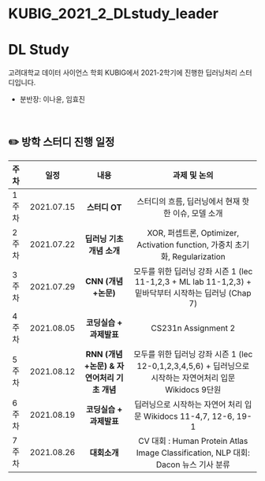 # KUBIG_2021_2_DLstudy_leader

# DL Study
고려대학교 데이터 사이언스 학회 KUBIG에서 2021-2학기에 진행한 딥러닝처리 스터디입니다.  
* 분반장: 이나윤, 임효진

<br>

## ✏️ 방학 스터디 진행 일정

|   주차   |   일정   |   내용   |   과제 및 논의   | 
|:----------------------------|:----------------------------:|:--------------------:|:-------------------:|
|  1주차  | 2021.07.15 | **스터디 OT** | 스터디의 흐름, 딥러닝에서 현재 핫한 이슈, 모델 소개 | 
|  2주차  | 2021.07.22 | **딥러닝 기초 개념 소개** | XOR, 퍼셉트론, Optimizer, Activation function, 가중치 초기화, Regularization | 
|  3주차  | 2021.07.29 | **CNN (개념+논문)** | 모두를 위한 딥러닝 강좌 시즌 1 (lec 11-1,2,3 + ML lab 11-1,2,3) + 밑바닥부터 시작하는 딥러닝 (Chap 7) | 
|  4주차  | 2021.08.05 | **코딩실습 + 과제발표** | CS231n Assignment 2 | 
|  5주차  | 2021.08.12 | **RNN (개념+논문) & 자연어처리 기초 개념** | 모두를 위한 딥러닝 강좌 시즌 1 (lec 12-0,1,2,3,4,5,6) + 딥러닝으로 시작하는 자연어처리 입문 Wikidocs 9단원 |  
|  6주차  | 2021.08.19 | **코딩실습 + 과제발표** | 딥러닝으로 시작하는 자연어 처리 입문 Wikidocs 11-4,7, 12-6, 19-1 |  
|  7주차  | 2021.08.26 | **대회소개** | CV 대회 : Human Protein Atlas Image Classification, NLP 대회: Dacon 뉴스 기사 분류 |

<br>

